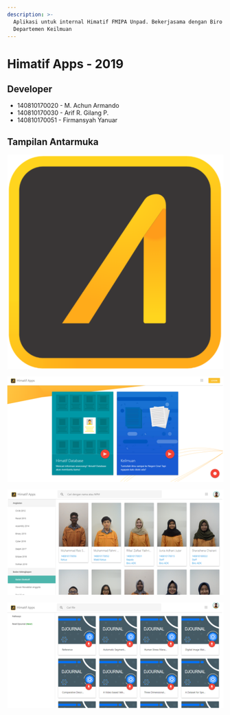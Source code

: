 ```yaml
---
description: >-
  Aplikasi untuk internal Himatif FMIPA Unpad. Bekerjasama dengan Biro ADK dan
  Departemen Keilmuan
---
```


# Himatif Apps - 2019

## Developer

* 140810170020 - M. Achun Armando 
* 140810170030 - Arif R. Gilang P. 
* 140810170051 - Firmansyah Yanuar 

## Tampilan Antarmuka

![Logo dari Himatif Apps](../.gitbook/assets/image%20%285%29.png)

![Halaman Depan](../.gitbook/assets/image%20%2811%29.png)

![Database Himatif Biro ADK](../.gitbook/assets/image%20%281%29.png)

![Materi dari Departemen Keilmuan](../.gitbook/assets/image%20%2812%29.png)

